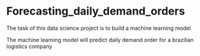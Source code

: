 # Forecasting_daily_demand_orders
<p>The task of this data science project is to build a machine learning model </p> 
<p>The machine learning model will predict daily demand order for a brazilian logistics company</p>
